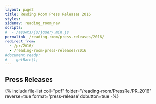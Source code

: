 ```yaml
---
layout: page2
title: Reading Room Press Releases 2016
styles:
sidenav: reading_room_nav
scripts:
#  - /assets/js/jquery.min.js
permalink: /reading-room/press-releases/2016/
redirect_from:
  - /pr/2016/
  - /reading-room-press-releases/2016
#document-ready:
#  - getRate();
---
```


## Press Releases

{% include file-list coll="pdf" folder="/reading-room/PressRel/PR_2016" reverse=true format='press-release' dobutton=true -%}

<!-- CONTENT END -->
